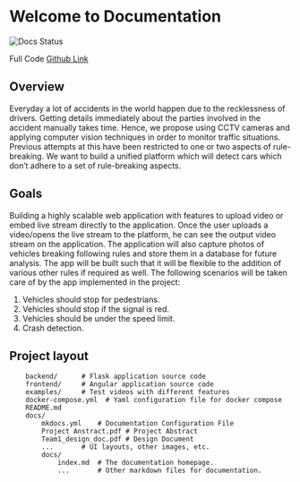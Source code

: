 # Welcome to Documentation

![Docs Status](https://readthedocs.org/projects/pip/badge/?version=latest&style=shields)

Full Code [Github Link](https://github.com/Sumaid/smart_traffic_analysis)

## Overview

Everyday a lot of accidents in the world happen due to the recklessness of drivers. Getting details immediately about the parties involved in the accident manually takes time. Hence, we propose using CCTV cameras and applying computer vision techniques in order to monitor traffic situations. Previous attempts at this have been restricted to one or two aspects of rule-breaking. We want to build a unified platform which will detect cars which don’t adhere to a set of rule-breaking aspects.

## Goals

Building a highly scalable web application with features to upload video or embed live stream directly to the application. Once the user uploads a video/opens the live stream to the platform, he can see the output video stream on the application.
The application will also capture photos of vehicles breaking following rules and store them in a database for future analysis. The app will be built such that it will be flexible to the addition of various other rules if required as well.
	The following scenarios will be taken care of by the app implemented in the project:
    
1. Vehicles should stop for pedestrians.
2. Vehicles should stop if the signal is red.
3. Vehicles should be under the speed limit.
4. Crash detection.

## Project layout

        backend/      # Flask application source code
        frontend/     # Angular application source code
        examples/     # Test videos with different features
        docker-compose.yml  # Yaml configuration file for docker compose
        README.md
        docs/
            mkdocs.yml    # Documentation Configuration File
            Project Anstract.pdf # Project Abstract
            Team1_design_doc.pdf # Design Document
            ...       # UI layouts, other images, etc.
            docs/
                index.md  # The documentation homepage.
                ...       # Other markdown files for documentation.
